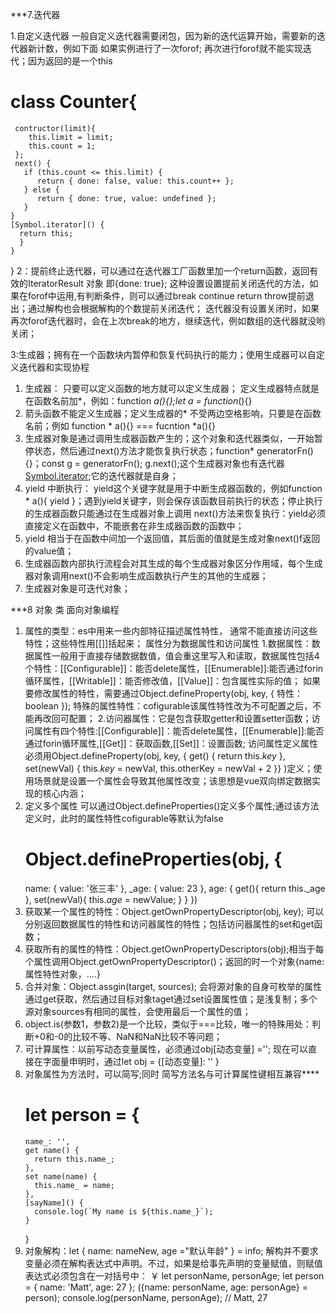 
***7.迭代器

1.自定义迭代器 一般自定义迭代器需要闭包，因为新的迭代运算开始，需要新的迭代器新计数，例如下面 如果实例进行了一次forof; 再次进行forof就不能实现迭代；因为返回的是一个this 
 # class Counter{
     contructor(limit){
        this.limit = limit;
        this.count = 1;
     };
     next() { 
       if (this.count <= this.limit) { 
          return { done: false, value: this.count++ }; 
       } else { 
          return { done: true, value: undefined }; 
       } 
    } 
    [Symbol.iterator]() { 
      return this; 
      }
    }
  }
2：提前终止迭代器，可以通过在迭代器工厂函数里加一个return函数，返回有效的IteratorResult 对象 即{done: true}; 这种设置设置提前关闭迭代的方法，如果在forof中运用,有判断条件，则可以通过break continue return throw提前退出；通过解构也会根据解构的个数提前关闭迭代； 迭代器没有设置关闭时，如果再次forof迭代器时，会在上次break的地方，继续迭代，例如数组的迭代器就没哟关闭；
    
3:生成器；拥有在一个函数块内暂停和恢复代码执行的能力；使用生成器可以自定义迭代器和实现协程
   1. 生成器： 只要可以定义函数的地方就可以定义生成器； 定义生成器特点就是在函数名前加*，例如：function *a(){};let a = function*(){}
   2. 箭头函数不能定义生成器；定义生成器的* 不受两边空格影响，只要是在函数名前；例如 function * a(){} === fucntion *a(){}
   3. 生成器对象是通过调用生成器函数产生的；这个对象和迭代器类似，一开始暂停状态，然后通过next()方法才能恢复执行状态；function* generatorFn() {}；const g = generatorFn(); g.next();这个生成器对象也有迭代器[Symbol.iterator]();它的迭代器就是自身；
   4. yield 中断执行： yield这个关键字就是用于中断生成器函数的，例如function * a(){ yield }；遇到yield关键字，则会保存该函数目前执行的状态；停止执行的生成器函数只能通过在生成器对象上调用 next()方法来恢复执行：yield必须直接定义在函数中，不能嵌套在非生成器函数的函数中；
   5. yield 相当于在函数中间加一个返回值，其后面的值就是生成对象next()f返回的value值；
   6. 生成器函数内部执行流程会对其生成的每个生成器对象区分作用域，每个生成器对象调用next()不会影响生成函数执行产生的其他的生成器；
   7. 生成器对象是可迭代对象；
   
***8 对象 类 面向对象编程

1. 属性的类型：es中用来一些内部特征描述属性特性， 通常不能直接访问这些特性；这些特性用[[]]括起来； 属性分为数据属性和访问属性
   1.数据属性：数据属性一般用于直接存储数据数值，值会重这里写入和读取，数据属性包括4个特性：[[Configurable]]：能否delete属性，[[Enumerable]]:能否通过forin循环属性，[[Writable]]：能否修改值，[[Value]]：包含属性实际的值； 如果要修改属性的特性，需要通过Object.defineProperty(obj, key, { 特性： boolean }); 特殊的属性特性：cofigurable该属性特性改为不可配置之后，不能再改回可配置；
   2.访问器属性：它是包含获取getter和设置setter函数；访问属性有四个特性:[[Configurable]]：能否delete属性，[[Enumerable]]:能否通过forin循环属性,[[Get]]：获取函数,[[Set]]：设置函数; 访问属性定义属性必须用Object.defineProperty(obj, key, { get() { return this._key_ }, set(newVal) { this._key_ = newVal, this.otherKey = newVal + 2 }} )定义；使用场景就是设置一个属性会导致其他属性改变；该思想是vue双向绑定数据实现的核心内涵；
2. 定义多个属性
   可以通过Object.defineProperties()定义多个属性;通过该方法定义时，此时的属性特性cofigurable等默认为false
   # Object.defineProperties(obj, {
     name: {
       value: '张三丰'
     },
     _age: {
       value: 23
     },
     age: {
       get(){
         return this._age   
       },
       set(newVal){
         this._age_ = newValue;
       }
     }
   })
3. 获取某一个属性的特性：Object.getOwnPropertyDescriptor(obj, key); 可以分别返回数据属性的特性和访问器属性的特性；包括访问器属性的set和get函数；
4. 获取所有的属性的特性：Object.getOwnPropertyDescriptors(obj);相当于每个属性调用Object.getOwnPropertyDescriptor()；返回的时一个对象{name: 属性特性对象，....}
5. 合并对象：Object.assgin(target, sources); 会将源对象的自身可枚举的属性通过get获取，然后通过目标对象taget通过set设置属性值；是浅复制；多个源对象sources有相同的属性，会使用最后一个属性的值；
6. object.is(参数1，参数2)是一个比较，类似于===比较，唯一的特殊用处：判断+0和-0的比较不等、NaN和NaN比较不等问题；
7. 可计算属性：以前写动态变量属性，必须通过obj[动态变量] =''; 现在可以直接在字面量申明时，通过let obj = {[动态变量]: '' }
8. 对象属性为方法时，可以简写;同时 简写方法名与可计算属性键相互兼容****
   #  let person = { 
       name_: '', 
       get name() { 
         return this.name_; 
       }, 
       set name(name) { 
         this.name_ = name; 
       }, 
       [sayName]() { 
         console.log(`My name is ${this.name_}`); 
       } 
      }
9. 对象解构：let { name: nameNew, age ="默认年龄" } = info; 
   解构并不要求变量必须在解构表达式中声明。不过，如果是给事先声明的变量赋值，则赋值表达式必须包含在一对括号中：
   ￥ let personName, personAge; 
   let person = { 
    name: 'Matt', 
    age: 27 
   }; 
   ({name: personName, age: personAge} = person); 
   console.log(personName, personAge); // Matt, 27
